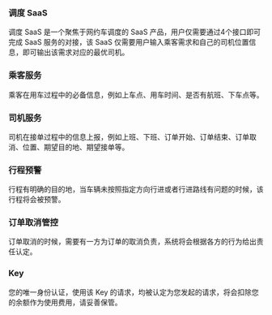 ### 调度 SaaS
调度 SaaS 是一个聚焦于网约车调度的 SaaS 产品，用户仅需要通过4个接口即可完成 SaaS 服务的对接，该 SaaS 仅需要用户输入乘客需求和自己的司机位置信息，即可输出该需求对应的最优司机。

### 乘客服务	
乘客在用车过程中的必备信息，例如上车点、用车时间、是否有航班、下车点等。

### 司机服务	
司机在接单过程中的信息上报，例如上班、下班、订单开始、订单结束、订单取消、位置、期望目的地、期望接单等。

### 行程预警	
行程有明确的目的地，当车辆未按照指定方向行进或者行进路线有问题的时候，该行程将会被预警。

### 订单取消管控	
订单取消的时候，需要有一方为订单的取消负责，系统将会根据各方的行为给出责任认定。

### Key	
您的唯一身份认证，使用该 Key 的请求，均被认定为您发起的请求，将会扣除您的余额作为使用费用，请妥善保管。
